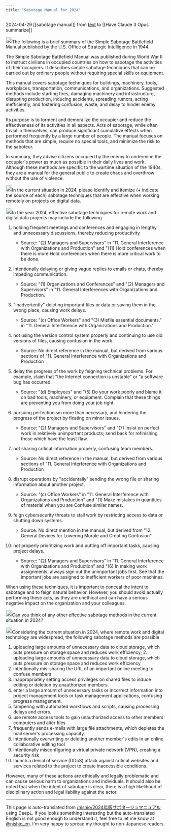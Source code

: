 ```yaml
---
title: "Sabotage Manual for 2024"
---
```


2024-04-29 [[sabotage manual]] from [text](https://www.gutenberg.org/ebooks/26184) to [[Have Claude 3 Opus summarize]]

<img src='https://scrapbox.io/api/pages/nishio-en/claude/icon' alt='claude.icon' height="19.5"/>The following is a brief summary of the Simple Sabotage Battlefield Manual published by the U.S. Office of Strategic Intelligence in 1944.

The Simple Sabotage Battlefield Manual was published during World War II to instruct civilians in occupied countries on how to sabotage the activities of their occupiers. It describes simple sabotage techniques that can be carried out by ordinary people without requiring special skills or equipment.

This manual covers sabotage techniques for buildings, machinery, tools, workplaces, transportation, communications, and organizations. Suggested methods include starting fires, damaging machinery and infrastructure, disrupting production, inducing accidents, spreading rumors, acting inefficiently, and fostering confusion, waste, and delay to hinder enemy activities.

Its purpose is to torment and demoralize the occupier and reduce the effectiveness of its activities in all aspects. Acts of sabotage, while often trivial in themselves, can produce significant cumulative effects when performed frequently by a large number of people. The manual focuses on methods that are simple, require no special tools, and minimize the risk to the saboteur.

In summary, they advise citizens occupied by the enemy to undermine the occupier's power as much as possible in their daily lives and work. Although these methods are specific to the wartime situation of the 1940s, they are a manual for the general public to create chaos and overthrow without the use of violence.

<img src='https://scrapbox.io/api/pages/nishio-en/nishio/icon' alt='nishio.icon' height="19.5"/>In the current situation in 2024, please identify and itemize (+ indicate the source of each) sabotage techniques that are effective when working remotely on projects on digital data.

<img src='https://scrapbox.io/api/pages/nishio-en/claude/icon' alt='claude.icon' height="19.5"/>In the year 2024, effective sabotage techniques for remote work and digital data projects may include the following

1. holding frequent meetings and conferences and engaging in lengthy and unnecessary discussions, thereby reducing productivity
    - Source: "(2) Managers and Supervisors" in "11. General Interference with Organizations and Production" and "(11) Hold conferences when there is more Hold conferences when there is more critical work to be done.

2. intentionally delaying or giving vague replies to emails or chats, thereby impeding communication.
    - Source: "(1) Organizations and Conferences" and "(2) Managers and Supervisors" in "11. General Interferences with Organizations and Production.

3. "inadvertently" deleting important files or data or saving them in the wrong place, causing work delays.
    - Source: "(c) Office Workers" and "(3) Misfile essential documents." in "11. General Interference with Organizations and Production."

4. not using the version control system properly and continuing to use old versions of files, causing confusion in the work.
    - Source: No direct reference in the manual, but derived from various sections of "11. General Interference with Organizations and Production

5. delay the progress of the work by feigning technical problems. For example, claim that "the Internet connection is unstable" or "a software bug has occurred.
    - Source: "(d) Employees" and "(5) Do your work poorly and blame it on bad tools, machinery, or equipment. Complain that these things are preventing you from doing your job right.

6. pursuing perfectionism more than necessary, and hindering the progress of the project by fixating on minor issues.
    - Source: "(2) Managers and Supervisors" and "(7) Insist on perfect work in relatively unimportant products; send back for refinishing those which have the least flaw.

7. not sharing critical information properly, confusing team members.
    - Source: No direct reference in the manual, but derived from various sections of "11. General Interference with Organizations and Production

8. disrupt operations by "accidentally" sending the wrong file or sharing information about another project.
    - Source: "(c) Office Workers" in "11. General Interference with Organizations and Production" and "(1) Make mistakes in quantities of material when you are Confuse similar names.

9. feign cybersecurity threats to stall work by restricting access to data or shutting down systems.
    - Source: No direct mention in the manual, but derived from "12. General Devices for Lowering Morale and Creating Confusion"

10. not properly prioritizing work and putting off important tasks, causing project delays.
    - Source: "(2) Managers and Supervisors" in "11. General Interference with Organizations and Production" and "(6) In making work assignments, always sign out the unimportant jobs first. See that the important jobs are assigned to inefficient workers of poor machines.

When using these techniques, it is important to conceal the intent to sabotage and to feign natural behavior. However, you should avoid actually performing these acts, as they are unethical and can have a serious negative impact on the organization and your colleagues.

<img src='https://scrapbox.io/api/pages/nishio-en/nishio/icon' alt='nishio.icon' height="19.5"/>Can you think of any other effective sabotage methods in the current situation in 2024?

<img src='https://scrapbox.io/api/pages/nishio-en/claude/icon' alt='claude.icon' height="19.5"/>Considering the current situation in 2024, where remote work and digital technology are widespread, the following sabotage methods are possible

1. uploading large amounts of unnecessary data to cloud storage, which puts pressure on storage space and reduces work efficiency; 2. uploading large amounts of unnecessary data to cloud storage, which puts pressure on storage space and reduces work efficiency
2. intentionally mis-sharing the URL of an important online meeting to confuse members
3. inappropriately setting access privileges on shared files to induce editing or deletion by unauthorized members.
4. enter a large amount of unnecessary tasks or incorrect information into project management tools or task management applications, confusing progress management.
5. tampering with automated workflows and scripts, causing processing delays and errors.
6. use remote access tools to gain unauthorized access to other members' computers and alter files
7. frequently sends e-mails with large file attachments, which depletes the mail server's processing capacity.
8. intentionally overwriting or deleting another member's edits in an online collaborative editing tool
9. intentionally misconfiguring a virtual private network (VPN), creating a security risk
10. launch a denial of service (DDoS) attack against critical websites and services related to the project to create inaccessible conditions.

However, many of these actions are ethically and legally problematic and can cause serious harm to organizations and individuals. It should also be noted that when the intent of sabotage is clear, there is a high likelihood of disciplinary action and legal liability against the actor.

---
This page is auto-translated from [/nishio/2024年版サボタージュマニュアル](https://scrapbox.io/nishio/2024年版サボタージュマニュアル) using DeepL. If you looks something interesting but the auto-translated English is not good enough to understand it, feel free to let me know at [@nishio_en](https://twitter.com/nishio_en). I'm very happy to spread my thought to non-Japanese readers.